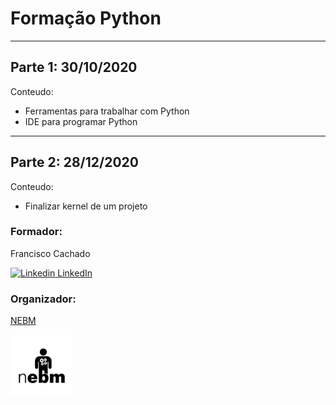 # Formação Python

---

## Parte 1: 30/10/2020

Conteudo:

-   Ferramentas para trabalhar com Python
-   IDE para programar Python

---

## Parte 2: 28/12/2020

Conteudo:

-   Finalizar kernel de um projeto

### **Formador:**

Francisco Cachado

[![Linkedin](https://i.stack.imgur.com/gVE0j.png) LinkedIn](www.linkedin.com/in/franciscocachado)

### **Organizador:**

[NEBM](https://nebm.tecnico.ulisboa.pt/)

<img src=./Apresentação/logos/Logo_NEBM_preto.png width="100" height="100">
